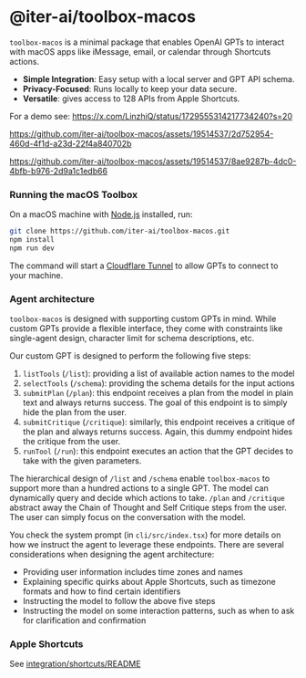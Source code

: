# @iter-ai/toolbox-macos

`toolbox-macos` is a minimal package that enables OpenAI GPTs to interact with macOS apps like iMessage, email, or calendar through Shortcuts actions.
- **Simple Integration**: Easy setup with a local server and GPT API schema.
- **Privacy-Focused**: Runs locally to keep your data secure.
- **Versatile**: gives access to 128 APIs from Apple Shortcuts.

For a demo see: https://x.com/LinzhiQ/status/1729555314217734240?s=20




https://github.com/iter-ai/toolbox-macos/assets/19514537/2d752954-460d-4f1d-a23d-22f4a840702b

https://github.com/iter-ai/toolbox-macos/assets/19514537/8ae9287b-4dc0-4bfb-b976-2d9a1c1edb66



### Running the macOS Toolbox

On a macOS machine with [Node.js](https://nodejs.org/en/download) installed, run:

```bash
git clone https://github.com/iter-ai/toolbox-macos.git
npm install
npm run dev
```

The command will start
a [Cloudflare Tunnel](https://developers.cloudflare.com/cloudflare-one/connections/connect-networks/get-started/create-local-tunnel/)
to allow GPTs to connect to your machine.

### Agent architecture

`toolbox-macos` is designed with supporting custom GPTs in mind. While custom GPTs provide a flexible interface, they come with constraints like single-agent design, character limit for schema descriptions, etc.

Our custom GPT is designed to perform the following five steps:

1. `listTools` (`/list`): providing a list of available action names to the model
2. `selectTools` (`/schema`): providing the schema details for the input actions
3. `submitPlan` (`/plan`): this endpoint receives a plan from the model in plain text and always returns success. The
   goal of this endpoint is to simply hide the plan from the user.
4. `submitCritique` (`/critique`): similarly, this endpoint receives a critique of the plan and always returns success.
   Again, this dummy endpoint hides the critique from the user.
5. `runTool` (`/run`): this endpoint executes an action that the GPT decides to take with the given parameters.

The hierarchical design of `/list` and `/schema` enable `toolbox-macos` to support more than a hundred actions to a
single GPT. The model can dynamically query and decide which actions to take.
`/plan` and `/critique` abstract away the Chain of Thought and Self Critique steps from the user. The user can simply
focus on the conversation with the model.

You check the system prompt (in `cli/src/index.tsx`) for more details on how we instruct the agent to leverage these
endpoints.
There are several considerations when designing the agent architecture:

- Providing user information includes time zones and names
- Explaining specific quirks about Apple Shortcuts, such as timezone formats and how to find certain identifiers
- Instructing the model to follow the above five steps
- Instructing the model on some interaction patterns, such as when to ask for clarification and confirmation

### Apple Shortcuts

See [integration/shortcuts/README](./integration/shortcuts)
